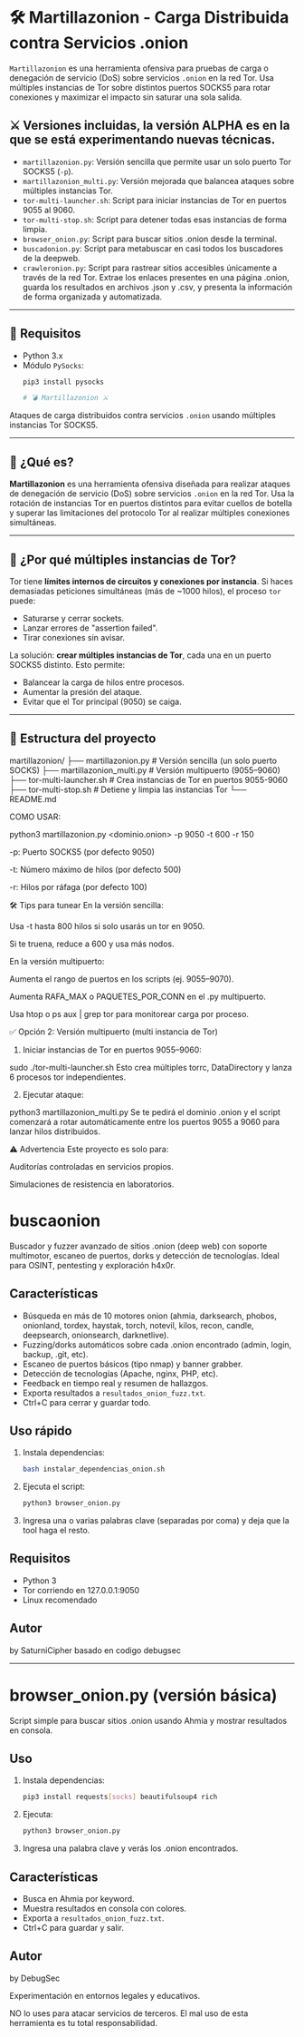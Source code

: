 # 🛠️ Martillazonion - Carga Distribuida contra Servicios .onion

`Martillazonion` es una herramienta ofensiva para pruebas de carga o denegación de servicio (DoS) sobre servicios `.onion` en la red Tor. Usa múltiples instancias de Tor sobre distintos puertos SOCKS5 para rotar conexiones y maximizar el impacto sin saturar una sola salida.

## ⚔️ Versiones incluidas, la versión ALPHA es en la que se está experimentando nuevas técnicas.

- `martillazonion.py`: Versión sencilla que permite usar un solo puerto Tor SOCKS5 (`-p`).
- `martillazonion_multi.py`: Versión mejorada que balancea ataques sobre múltiples instancias Tor.
- `tor-multi-launcher.sh`: Script para iniciar instancias de Tor en puertos 9055 al 9060.
- `tor-multi-stop.sh`: Script para detener todas esas instancias de forma limpia.
- `browser_onion.py`: Script para buscar sitios .onion desde la terminal.
- `buscadonion.py`: Script para metabuscar en casi todos los buscadores de la deepweb.
- `crawleronion.py`: Script para rastrear sitios accesibles únicamente a través de la red Tor. Extrae los enlaces presentes en una página .onion, guarda los resultados en archivos .json y .csv, y presenta la información de forma organizada y automatizada.
---

## 🚀 Requisitos

- Python 3.x
- Módulo `PySocks`:  
  ```bash
  pip3 install pysocks

  # 💣 Martillazonion ⚔️
Ataques de carga distribuidos contra servicios `.onion` usando múltiples instancias Tor SOCKS5.

---

## 🚀 ¿Qué es?

**Martillazonion** es una herramienta ofensiva diseñada para realizar ataques de denegación de servicio (DoS) sobre servicios `.onion` en la red Tor. Usa la rotación de instancias Tor en puertos distintos para evitar cuellos de botella y superar las limitaciones del protocolo Tor al realizar múltiples conexiones simultáneas.

---

## 🧰 ¿Por qué múltiples instancias de Tor?

Tor tiene **límites internos de circuitos y conexiones por instancia**. Si haces demasiadas peticiones simultáneas (más de ~1000 hilos), el proceso `tor` puede:

- Saturarse y cerrar sockets.
- Lanzar errores de "assertion failed".
- Tirar conexiones sin avisar.

La solución: **crear múltiples instancias de Tor**, cada una en un puerto SOCKS5 distinto. Esto permite:

- Balancear la carga de hilos entre procesos.
- Aumentar la presión del ataque.
- Evitar que el Tor principal (9050) se caiga.

---

## 🧱 Estructura del proyecto

martillazonion/
├── martillazonion.py # Versión sencilla (un solo puerto SOCKS)
├── martillazonion_multi.py # Versión multipuerto (9055–9060)
├── tor-multi-launcher.sh # Crea instancias de Tor en puertos 9055-9060
├── tor-multi-stop.sh # Detiene y limpia las instancias Tor
└── README.md

COMO USAR:

python3 martillazonion.py <dominio.onion> -p 9050 -t 600 -r 150

-p: Puerto SOCKS5 (por defecto 9050)

-t: Número máximo de hilos (por defecto 500)

-r: Hilos por ráfaga (por defecto 100)

🛠️ Tips para tunear
En la versión sencilla:

Usa -t hasta 800 hilos si solo usarás un tor en 9050.

Si te truena, reduce a 600 y usa más nodos.

En la versión multipuerto:

Aumenta el rango de puertos en los scripts (ej. 9055–9070).

Aumenta RAFA_MAX o PAQUETES_POR_CONN en el .py multipuerto.

Usa htop o ps aux | grep tor para monitorear carga por proceso.

✅ Opción 2: Versión multipuerto (multi instancia de Tor)
1. Iniciar instancias de Tor en puertos 9055–9060:

sudo ./tor-multi-launcher.sh
Esto crea múltiples torrc, DataDirectory y lanza 6 procesos tor independientes.

2. Ejecutar ataque:

python3 martillazonion_multi.py
Se te pedirá el dominio .onion y el script comenzará a rotar automáticamente entre los puertos 9055 a 9060 para lanzar hilos distribuidos.

⚠️ Advertencia
Este proyecto es solo para:

Auditorías controladas en servicios propios.

Simulaciones de resistencia en laboratorios.

# buscaonion

Buscador y fuzzer avanzado de sitios .onion (deep web) con soporte multimotor, escaneo de puertos, dorks y detección de tecnologías. Ideal para OSINT, pentesting y exploración h4x0r.

## Características
- Búsqueda en más de 10 motores onion (ahmia, darksearch, phobos, onionland, tordex, haystak, torch, notevil, kilos, recon, candle, deepsearch, onionsearch, darknetlive).
- Fuzzing/dorks automáticos sobre cada .onion encontrado (admin, login, backup, .git, etc).
- Escaneo de puertos básicos (tipo nmap) y banner grabber.
- Detección de tecnologías (Apache, nginx, PHP, etc).
- Feedback en tiempo real y resumen de hallazgos.
- Exporta resultados a `resultados_onion_fuzz.txt`.
- Ctrl+C para cerrar y guardar todo.

## Uso rápido
1. Instala dependencias:
   ```bash
   bash instalar_dependencias_onion.sh
   ```
2. Ejecuta el script:
   ```bash
   python3 browser_onion.py
   ```
3. Ingresa una o varias palabras clave (separadas por coma) y deja que la tool haga el resto.

## Requisitos
- Python 3
- Tor corriendo en 127.0.0.1:9050
- Linux recomendado

## Autor
by SaturniCipher basado en codigo debugsec

---

# browser_onion.py (versión básica)

Script simple para buscar sitios .onion usando Ahmia y mostrar resultados en consola.

## Uso
1. Instala dependencias:
   ```bash
   pip3 install requests[socks] beautifulsoup4 rich
   ```
2. Ejecuta:
   ```bash
   python3 browser_onion.py
   ```
3. Ingresa una palabra clave y verás los .onion encontrados.

## Características
- Busca en Ahmia por keyword.
- Muestra resultados en consola con colores.
- Exporta a `resultados_onion_fuzz.txt`.
- Ctrl+C para guardar y salir.

## Autor
by DebugSec

Experimentación en entornos legales y educativos.

NO lo uses para atacar servicios de terceros. El mal uso de esta herramienta es tu total responsabilidad.

